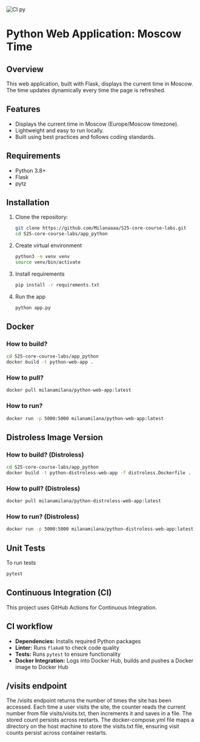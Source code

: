 ![CI py](https://github.com/YOUR_USERNAME/YOUR_REPO/actions/workflows/ci.yml/badge.svg)

# Python Web Application: Moscow Time

## Overview

This web application, built with Flask, displays the current time in Moscow. The time updates dynamically every time the
page is refreshed.

## Features

- Displays the current time in Moscow (Europe/Moscow timezone).
- Lightweight and easy to run locally.
- Built using best practices and follows coding standards.

## Requirements

- Python 3.8+
- Flask
- pytz

## Installation

1. Clone the repository:

   ```bash
   git clone https://github.com/Milanaaaa/S25-core-course-labs.git
   cd S25-core-course-labs/app_python
   ```

2. Create virtual environment

   ```bash
   python3 -m venv venv
   source venv/bin/activate
   ```

3. Install requirements

   ```bash
   pip install -r requirements.txt
   ```

4. Run the app

   ```bash
   python app.py
   ```

## Docker

### How to build?

   ```bash
   cd S25-core-course-labs/app_python
   docker build -t python-web-app .
   ```

### How to pull?

   ```bash
   docker pull milanamilana/python-web-app:latest
   ```

### How to run?

   ```bash
   docker run -p 5000:5000 milanamilana/python-web-app:latest
   ```

## Distroless Image Version

### How to build? (Distroless)

   ```bash
   cd S25-core-course-labs/app_python
   docker build -t python-distroless-web-app -f distroless.Dockerfile .
   ```

### How to pull? (Distroless)

   ```bash
   docker pull milanamilana/python-distroless-web-app:latest
   ```

### How to run? (Distroless)

   ```bash
   docker run -p 5000:5000 milanamilana/python-distroless-web-app:latest
   ```

## Unit Tests

To run tests

   ```bash
   pytest
   ```

## Continuous Integration (CI)

This project uses GitHub Actions for Continuous Integration.

## CI workflow

- **Dependencies:** Installs required Python packages
- **Linter:** Runs `flake8` to check code quality
- **Tests:** Runs `pytest` to ensure functionality
- **Docker Integration:** Logs into Docker Hub, builds and pushes a Docker image to Docker Hub

## /visits endpoint

The /visits endpoint returns the number of times the site has been accessed. Each time a user visits the site, the counter reads the current number from file visits/visits.txt, then increments it and saves in a file. The stored count persists across restarts.
The docker-compose.yml file maps a directory on the host machine to store the visits.txt file, ensuring visit counts persist across container restarts.
